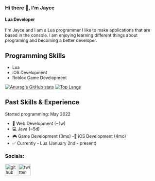 ### Hi there 👋, I'm Jayce
#### Lua Developer


I'm Jayce and I am a Lua programmer I like to make applications that are based in the console. I am enjoying learning different things about programing and becoming a better developer. 

## Programming Skills
- Lua
- iOS Development
- Roblox Game Development

[![Anurag's GitHub stats](https://github-readme-stats.vercel.app/api?username=jSagvold28)](https://github.com/anuraghazra/github-readme-stats)
[![Top Langs](https://github-readme-stats.vercel.app/api/top-langs/?username=jSagvold28)](https://github.com/anuraghazra/github-readme-stats)

## Past Skills & Experience
Started programming: May 2022

- 📶 Web Development (~1w)
- 💻 Java (~5d)
- 🎮 Game Development (3mo)
-📱 iOS Development (4mo)
- ✅ Currently - Lua (January 2nd - present)

### Socials:
[<img src='https://cdn.jsdelivr.net/npm/simple-icons@3.0.1/icons/github.svg' alt='github' height='40'>](https://github.com/jSagvold28)  [<img src='https://cdn.jsdelivr.net/npm/simple-icons@3.0.1/icons/twitter.svg' alt='twitter' height='40'>](https://twitter.com/jaycesagvold2)  
